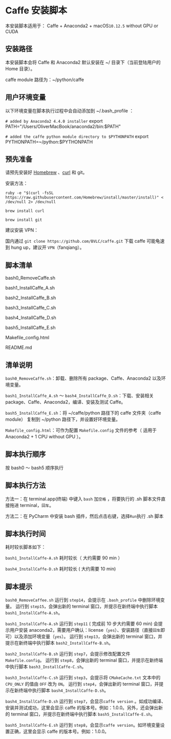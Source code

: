 # Caffe 安装脚本

本安装脚本适用于：  Caffe + Anaconda2 + macOS`10.12.5` without GPU or CUDA

## 安装路径

本安装脚本会将 Caffe 和 Anaconda2 默认安装在 ~/ 目录下（当前登陆用户的 Home 目录）。

caffe module 路径为：~/python/caffe

## 用户环境变量

以下环境变量在脚本执行过程中会自动添加到 ~/.bash_profile ：

`# added by Anaconda2 4.4.0 installer`
export PATH="/Users/OliverMacBook/anaconda2/bin:$PATH"

`# added the caffe python module directory to $PYTHONPATH`
export PYTHONPATH=~/python:$PYTHONPATH

## 预先准备

请预先安装好 [Homebrew](https://brew.sh/) 、[curl](http://macappstore.org/curl/) 和 git。

安装方法：

`ruby -e "$(curl -fsSL https://raw.githubusercontent.com/Homebrew/install/master/install)" < /dev/null 2> /dev/null`

`brew install curl`

`brew install git`

建议安装 VPN：

国内通过 `git clone https://github.com/BVLC/caffe.git` 下载 caffe 可能龟速到 hung up，建议开 `VPN`（fanqiang）。

## 脚本清单

bash0_RemoveCaffe.sh

bash1_InstallCaffe_A.sh

bash2_InstallCaffe_B.sh

bash3_InstallCaffe_C.sh

bash4_InstallCaffe_D.sh

bash5_InstallCaffe_E.sh

Makefile_config.html

README.md

## 清单说明

`bash0_RemoveCaffe.sh`：卸载、删除所有 package、Caffe、Anaconda2 以及环境变量。

`bash1_InstallCaffe_A.sh` ～ `bash4_InstallCaffe_D.sh`：下载、安装相关 package、Caffe、Anaconda2，编译、安装及测试 Caffe。

`bash5_InstallCaffe_E.sh`：将 ~/caffe/python 路径下的 caffe 文件夹（caffe module） 复制到 ~/python 路径下，并设置好环境变量。

`Makefile_config.html`：可作为配置 `Makefile.config` 文件的参考（ 适用于 Anaconda2 + 1 CPU without GPU ）。

## 脚本执行顺序

按 bash0 ～ bash5 顺序执行 

## 脚本执行方法

方法一：在 terminal.app(终端) 中键入 `bash` 加`空格` ，将要执行的 .sh 脚本文件直接拖进 terminal，`回车`。

方法二：在 PyCharm 中安装 bash 插件，然后点击右键，选择`Run`执行 .sh 脚本

## 脚本执行时间

耗时较长脚本如下：

`bash1_InstallCaffe-A.sh` 耗时较长（ 大约需要 90 min ）

`bash4_InstallCaffe-D.sh` 耗时较长 ( 大约需要 10 min)

## 脚本提示

`bash0_RemoveCaffee.sh`     运行到 `step14`，会提示在 `.bash_profile` 中删除环境变量。
                            运行到 `step15`，会弹出新的 terminal 窗口，并提示在新终端中执行脚本 `bash1_InstallCaffe-A.sh`。

`bash1_InstallCaffe-A.sh`   运行到 `step11` ( 完成前 10 步大约需要 60 min) 会提示用户安装 anaconda2，需要用户确认：license（`yes`）、安装路径（直接`回车`即可）以及添加环境变量（`yes`）。
                            运行到 `step13`，会弹出新的 terminal 窗口，并提示在新终端中执行脚本 `bash2_InstallCaffe-B.sh`。
                            

`bash2_InstallCaffe-B.sh`   运行到 `step7`，会提示修改配置文件 `Makefile.config`。
                            运行到 `step8`，会弹出新的 terminal 窗口，并提示在新终端中执行脚本 `bash3_InstallCaffe-C.sh`。

`bash3_InstallCaffe-C.sh`   运行到 `step3`，会提示将 `CMakeCache.txt` 文本中的 `CPU_ONLY` 的值由 `OFF` 改为 `ON`。
                            运行到 `step4`，会弹出新的 terminal 窗口，并提示在新终端中执行脚本 `bash4_InstallCaffe-D.sh`。
                            
`bash4_InstallCaffe-D.sh`   运行到 `step7`，会显示`caffe version` 。如成功编译、安装并测试成功，这里会显示 caffe 的版本号。例如：1.0.0。另外，还会弹出新的 terminal 窗口，并提示在新终端中执行脚本 `bash5_InstallCaffe-E.sh`。

`bash5_InstallCaffe-E.sh`   运行到 `step8`，会显示`caffe version`。如环境变量设置正确，这里会显示 caffe 的版本号。例如：1.0.0。
